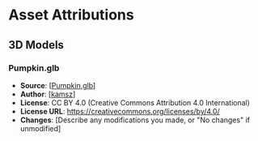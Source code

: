 # Asset Attributions

## 3D Models

### Pumpkin.glb
- **Source**: [[Pumpkin.glb](https://skfb.ly/6VYOu)]
- **Author**: [[kamsz](https://sketchfab.com/kamsz)]
- **License**: CC BY 4.0 (Creative Commons Attribution 4.0 International)
- **License URL**: https://creativecommons.org/licenses/by/4.0/
- **Changes**: [Describe any modifications you made, or "No changes" if unmodified]